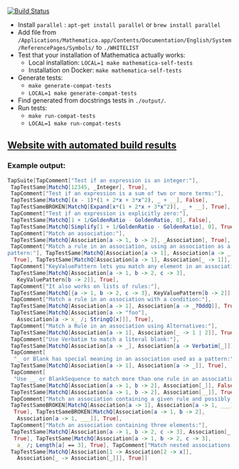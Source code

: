[![Build Status](https://travis-ci.org/darvin/MMATestSuiteGenerator.svg?branch=master)](https://travis-ci.org/darvin/MMATestSuiteGenerator)

   - Install `parallel` : `apt-get install parallel` or `brew install parallel`
   -  Add file from `/Applications/Mathematica.app/Contents/Documentation/English/System/ReferencePages/Symbols/` to `./WHITELIST`
   - Test that your installation of Mathematica actually works:
      - Local installation: `LOCAL=1 make mathematica-self-tests`
      - Installation on Docker: `make mathematica-self-tests`
   - Generate tests:
      - `make generate-compat-tests`
      - `LOCAL=1 make generate-compat-tests`
   - Find generated from docstrings tests in `./output/`.
   - Run tests:
      - `make run-compat-tests`
      - `LOCAL=1 make run-compat-tests`


## [Website with automated build results](https://darvin.github.io/MMATestSuiteGenerator/)
   
### Example output:



```Mathematica
TapSuite[TapComment["Test if an expression is an integer:"], 
 TapTestSame[MatchQ[12345, _Integer], True], 
 TapComment["Test if an expression is a sum of two or more terms:"], 
 TapTestSame[MatchQ[(x - 1)*(1 + 2*x + 3*x^2), _ + __], False], 
 TapTestSameBROKEN[MatchQ[Expand[x*(1 + 2*x + 3*x^2)], _ + __], True], 
 TapComment["Test if an expression is explicitly zero:"], 
 TapTestSame[MatchQ[1 + 1/GoldenRatio - GoldenRatio, 0], False], 
 TapTestSame[MatchQ[Simplify[1 + 1/GoldenRatio - GoldenRatio], 0], True], 
 TapComment["Match an association:"], 
 TapTestSame[MatchQ[Association[a -> 1, b -> 2], _Association], True], 
 TapComment["Match a rule in an association, using an association as a \
pattern:"], TapTestSame[MatchQ[Association[a -> 1], Association[a -> _]], 
  True], TapTestSame[MatchQ[Association[a -> 1], Association[_ -> 1]], True], 
 TapComment["KeyValuePattern lets you match any element in an association:"], 
 TapTestSame[MatchQ[Association[a -> 1, b -> 2, c -> 3], 
   KeyValuePattern[b -> 2]], True], 
 TapComment["It also works on lists of rules:"], 
 TapTestSame[MatchQ[{a -> 1, b -> 2, c -> 3}, KeyValuePattern[b -> 2]], True], 
 TapComment["Match a rule in an association with a condition:"], 
 TapTestSame[MatchQ[Association[a -> 1], Association[a -> _?OddQ]], True], 
 TapTestSame[MatchQ[Association[a -> "foo"], 
   Association[a -> x_ /; StringQ[x]]], True], 
 TapComment["Match a Rule in an association using Alternatives:"], 
 TapTestSame[MatchQ[Association[a -> 1], Association[_ -> 1 | 2]], True], 
 TapComment["Use Verbatim to match a literal blank:"], 
 TapTestSame[MatchQ[Association[a -> _], Association[a -> Verbatim[_]]], True], 
 TapComment[
  "_ or Blank has special meaning in an association used as a pattern:"], 
 TapTestSame[MatchQ[Association[a -> 1], Association[a -> _]], True], 
 TapComment[
  "Use __ or BlankSequence to match more than one rule in an association:"], 
 TapTestSame[MatchQ[Association[a -> 1, b -> 2], Association[_]], False], 
 TapTestSame[MatchQ[Association[a -> 1, b -> 2], Association[__]], True], 
 TapComment["Match an association containing a given rule and possibly more:"], 
 TapTestSameBROKEN[MatchQ[Association[a -> 1], Association[a -> 1, ___]], 
  True], TapTestSameBROKEN[MatchQ[Association[a -> 1, b -> 2], 
   Association[a -> 1, ___]], True], 
 TapComment["Match an association containing three elements:"], 
 TapTestSame[MatchQ[Association[a -> 1, b -> 2, c -> 3], Association[_, _, _]], 
  True], TapTestSame[MatchQ[Association[a -> 1, b -> 2, c -> 3], 
   a_ /; Length[a] == 3], True], TapComment["Match nested associations:"], 
 TapTestSame[MatchQ[Association[1 -> Association[2 -> x]], 
   Association[_ -> Association[_]]], True]]

```
